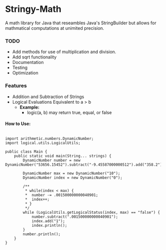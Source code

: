 # Stringy-Math
A math library for Java that reseambles Java's StringBuilder but allows for mathmatical computations at unimited precision.

### TODO
- Add methods for use of multiplication and division.
- Add sqrt functionality
- Documentation
- Testing
- Optimization

### Features
- Addition and Subtraction of Strings
- Logical Evaluations Equivalent to a > b
  - **Example:**
    - logic(a, b) may return true, equal, or false

#### How to Use:
```

import arithmetic.numbers.DynamicNumber;
import logical.utils.LogicalUtils;

public class Main {
	public static void main(String... strings) {
		DynamicNumber number = new DynamicNumber("53656.15452").subtract("-9.45587000000512").add("358.2").subtract("-8.1");

		DynamicNumber max = new DynamicNumber("10");
		DynamicNumber index = new DynamicNumber("0");

		/**
		 * while(index < max) {
		 * 	number -= .001500000000040901;
		 *  index++;
		 * }
		 */
		while (LogicalUtils.getLogicalStatus(index, max) == "false") {
			number.subtract(".001500000000040901");
			index.add("1");
			index.println();
		}
		number.println();
	}
}
```
